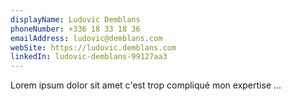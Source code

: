 ```yaml
---
displayName: Ludovic Demblans
phoneNumber: +336 18 33 18 36
emailAddress: ludovic@demblans.com
webSite: https://ludovic.demblans.com
linkedIn: ludovic-demblans-99127aa3
---
```


Lorem ipsum dolor sit amet c'est trop compliqué mon expertise ...
